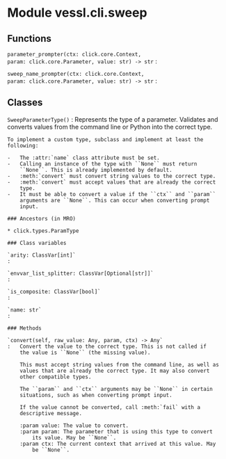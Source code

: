 Module vessl.cli.sweep
======================

Functions
---------

    
`parameter_prompter(ctx: click.core.Context, param: click.core.Parameter, value: str) ‑> str`
:   

    
`sweep_name_prompter(ctx: click.core.Context, param: click.core.Parameter, value: str) ‑> str`
:   

Classes
-------

`SweepParameterType()`
:   Represents the type of a parameter. Validates and converts values
    from the command line or Python into the correct type.
    
    To implement a custom type, subclass and implement at least the
    following:
    
    -   The :attr:`name` class attribute must be set.
    -   Calling an instance of the type with ``None`` must return
        ``None``. This is already implemented by default.
    -   :meth:`convert` must convert string values to the correct type.
    -   :meth:`convert` must accept values that are already the correct
        type.
    -   It must be able to convert a value if the ``ctx`` and ``param``
        arguments are ``None``. This can occur when converting prompt
        input.

    ### Ancestors (in MRO)

    * click.types.ParamType

    ### Class variables

    `arity: ClassVar[int]`
    :

    `envvar_list_splitter: ClassVar[Optional[str]]`
    :

    `is_composite: ClassVar[bool]`
    :

    `name: str`
    :

    ### Methods

    `convert(self, raw_value: Any, param, ctx) ‑> Any`
    :   Convert the value to the correct type. This is not called if
        the value is ``None`` (the missing value).
        
        This must accept string values from the command line, as well as
        values that are already the correct type. It may also convert
        other compatible types.
        
        The ``param`` and ``ctx`` arguments may be ``None`` in certain
        situations, such as when converting prompt input.
        
        If the value cannot be converted, call :meth:`fail` with a
        descriptive message.
        
        :param value: The value to convert.
        :param param: The parameter that is using this type to convert
            its value. May be ``None``.
        :param ctx: The current context that arrived at this value. May
            be ``None``.